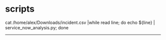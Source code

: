 # scripts

cat /home/alex/Downloads/incident.csv |while read line; do echo ${line} | service_now_analysis.py; done

----
